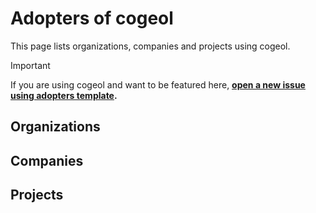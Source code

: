 <!--
SPDX-FileCopyrightText: © 2025 open-nudge <https://github.com/open-nudge>
SPDX-FileContributor: szymonmaszke <github@maszke.co>

SPDX-License-Identifier: Apache-2.0
-->

# Adopters of cogeol

This page lists organizations, companies and projects using cogeol.

> [!IMPORTANT]
> If you are using cogeol and want to be featured here,
> __[open a new issue using adopters template](https://github.com/open-nudge/cogeol/issues/new/choose).__

## Organizations

<!-- Add organizations using cogeol here -->

## Companies

<!-- Add companies using cogeol here -->

## Projects

<!-- Add projects using cogeol here -->
